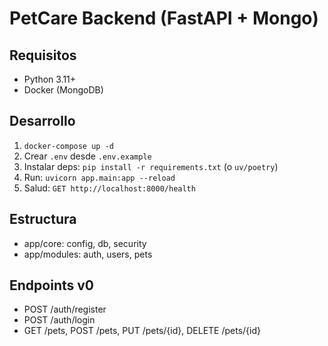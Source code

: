 # PetCare Backend (FastAPI + Mongo)

## Requisitos
- Python 3.11+
- Docker (MongoDB)

## Desarrollo
1. `docker-compose up -d`
2. Crear `.env` desde `.env.example`
3. Instalar deps: `pip install -r requirements.txt` (o `uv/poetry`)
4. Run: `uvicorn app.main:app --reload`
5. Salud: `GET http://localhost:8000/health`

## Estructura
- app/core: config, db, security
- app/modules: auth, users, pets

## Endpoints v0
- POST /auth/register
- POST /auth/login
- GET /pets, POST /pets, PUT /pets/{id}, DELETE /pets/{id}
